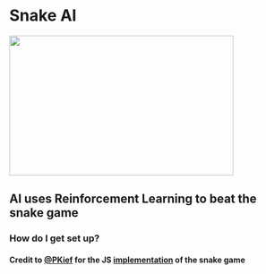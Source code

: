 # Snake AI

<img src="https://i.imgur.com/xZ9W1NU.gif" height=250 width=400>

## AI uses Reinforcement Learning to beat the snake game

### How do I get set up? ###

#### Credit to [@PKief](https://github.com/PKief) for the JS [implementation](https://github.com/georgesung/road_lane_line_detection) of the snake game
